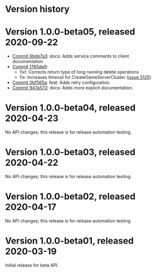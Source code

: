 # Version history

# Version 1.0.0-beta05, released 2020-09-22

- [Commit 6bde7a3](https://github.com/googleapis/google-cloud-dotnet/commit/6bde7a3): docs: Adds service comments to client documentation
- [Commit 1765de9](https://github.com/googleapis/google-cloud-dotnet/commit/1765de9):
  - fix!: Corrects return type of long running delete operations
  - fix: Increases timeout for CreateGameServerCluster ([issue 5125](https://github.com/googleapis/google-cloud-dotnet/issues/5125))
- [Commit 0bf565a](https://github.com/googleapis/google-cloud-dotnet/commit/0bf565a): feat: Adds retry configuration.
- [Commit 947a573](https://github.com/googleapis/google-cloud-dotnet/commit/947a573): docs: Adds more explicit documentation.
  
# Version 1.0.0-beta04, released 2020-04-23

No API changes; this release is for release automation testing.

# Version 1.0.0-beta03, released 2020-04-22

No API changes; this release is for release automation testing.

# Version 1.0.0-beta02, released 2020-04-17

No API changes; this release is for release automation testing.

# Version 1.0.0-beta01, released 2020-03-19

Initial release for beta API.
